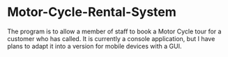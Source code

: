 # Motor-Cycle-Rental-System

The program is to allow a member of staff to book a Motor Cycle tour for a customer who has called.
It is currently a console application, but I have plans to adapt it into a version for mobile devices with a GUI.
